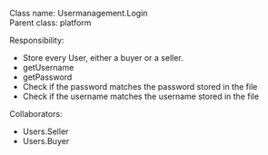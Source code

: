 Class name: Usermanagement.Login\
Parent class: platform

Responsibility:
* Store every User, either a buyer or a seller.
* getUsername
* getPassword
* Check if the password matches the password stored in the file
* Check if the username matches the username stored in the file

Collaborators:
* Users.Seller
* Users.Buyer

